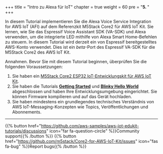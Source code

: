 +++
title = "Intro zu Alexa für IoT"
chapter = true
weight = 60
pre = "<b>5. </b>"
+++

In diesem Tutorial implementieren Sie die Alexa Voice Service Integration for AWS IoT (AFI) auf dem Referenzkit M5Stack Core2 für AWS IoT Kit. Sie lernen, wie Sie das Espressif Voice Assistant SDK (VA-SDK) und Alexa verwenden, um die integrierte LED mithilfe von Alexa Smart Home-Befehlen zu steuern. In diesem Tutorial wird derzeit ein von Espressif bereitgestelltes AWS-Konto verwendet. Dies ist ein *beta*-Port des Espressif VA-SDK für die M5Stack Core2 des AWS IoT Kit.

Annahmen. Bevor Sie mit diesem Tutorial beginnen, überprüfen Sie die folgenden Voraussetzungen:

1. Sie haben ein [M5Stack Core2 ESP32 IoT-Entwicklungskit für AWS IoT Kit](https://www.amazon.com/dp/B08VGRZYJR/).
2. Sie haben die Tutorials [**Getting Started**](/de/getting-started.html) und [**Blinky Hello World**](/de/blinky-hello-world.html) abgeschlossen und haben Ihre Entwicklungsumgebung eingerichtet. Sie können Firmware kompilieren und auf das Gerät hochladen.
3. Sie haben mindestens ein grundlegendes technisches Verständnis von AWS IoT-Messaging-Konzepten wie Topics, Veröffentlichungen und Abonnements.

---
{{% button href="https://github.com/aws-samples/aws-iot-edukit-tutorials/discussions" icon="far fa-question-circle" %}}Community support{{% /button %}} {{% button href="https://github.com/m5stack/Core2-for-AWS-IoT-Kit/issues" icon="fas fa-bug" %}}Report bugs{{% /button %}}